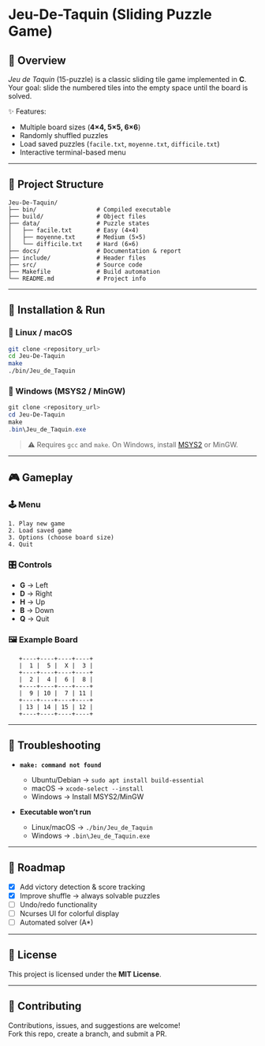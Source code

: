 # Jeu-De-Taquin (Sliding Puzzle Game)

## 📖 Overview

_Jeu de Taquin_ (15-puzzle) is a classic sliding tile game implemented in **C**.  
Your goal: slide the numbered tiles into the empty space until the board is solved.

✨ Features:

- Multiple board sizes (**4×4, 5×5, 6×6**)
- Randomly shuffled puzzles
- Load saved puzzles (`facile.txt`, `moyenne.txt`, `difficile.txt`)
- Interactive terminal-based menu

---

## 📂 Project Structure

```
Jeu-De-Taquin/
├── bin/                 # Compiled executable
├── build/               # Object files
├── data/                # Puzzle states
│   ├── facile.txt       # Easy (4×4)
│   ├── moyenne.txt      # Medium (5×5)
│   └── difficile.txt    # Hard (6×6)
├── docs/                # Documentation & report
├── include/             # Header files
├── src/                 # Source code
├── Makefile             # Build automation
└── README.md            # Project info
```

---

## 🚀 Installation & Run

### 🔹 Linux / macOS

```sh
git clone <repository_url>
cd Jeu-De-Taquin
make
./bin/Jeu_de_Taquin
```

### 🔹 Windows (MSYS2 / MinGW)

```powershell
git clone <repository_url>
cd Jeu-De-Taquin
make
.bin\Jeu_de_Taquin.exe
```

> ⚠ Requires `gcc` and `make`. On Windows, install [MSYS2](https://www.msys2.org/) or MinGW.

---

## 🎮 Gameplay

### 🕹️ Menu

```
1. Play new game
2. Load saved game
3. Options (choose board size)
4. Quit
```

### 🎛️ Controls

- **G** → Left
- **D** → Right
- **H** → Up
- **B** → Down
- **Q** → Quit

### 🖼️ Example Board

```
   +----+----+----+----+
   |  1 |  5 |  X |  3 |
   +----+----+----+----+
   |  2 |  4 |  6 |  8 |
   +----+----+----+----+
   |  9 | 10 |  7 | 11 |
   +----+----+----+----+
   | 13 | 14 | 15 | 12 |
   +----+----+----+----+
```

---

## 🐞 Troubleshooting

- **`make: command not found`**

  - Ubuntu/Debian → `sudo apt install build-essential`
  - macOS → `xcode-select --install`
  - Windows → Install MSYS2/MinGW

- **Executable won’t run**
  - Linux/macOS → `./bin/Jeu_de_Taquin`
  - Windows → `.bin\Jeu_de_Taquin.exe`

---

## 🔮 Roadmap

- [x] Add victory detection & score tracking  
- [x] Improve shuffle → always solvable puzzles  
- [ ] Undo/redo functionality  
- [ ] Ncurses UI for colorful display  
- [ ] Automated solver (A*) 

---

## 📜 License

This project is licensed under the **MIT License**.

---

## 🤝 Contributing

Contributions, issues, and suggestions are welcome!  
Fork this repo, create a branch, and submit a PR.
